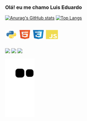 ### Olá! eu me chamo Luis Eduardo

[![Anurag's GitHub stats](https://github-readme-stats.vercel.app/api?username=EduMarquesz&count_private=true&show_icons=true&theme=transparent&include_all_commits=true)](https://github.com/EduMarquesz/github-readme-stats)
[![Top Langs](https://github-readme-stats.vercel.app/api/top-langs/?username=EduMarquesz&count_private=true&show_icons=true&theme=transparent&include_all_commits=true&layout=compact&card_width=500)](https://github.com/EduMarquesz/github-readme-stats)

<div style="display: inline_block"><br>
  <img align="center" alt="Rafa-Python" height="30" width="40" src="https://raw.githubusercontent.com/devicons/devicon/master/icons/python/python-original.svg">
  <img align="center" alt="Rafa-HTML" height="30" width="40" src="https://raw.githubusercontent.com/devicons/devicon/master/icons/html5/html5-original.svg">
  <img align="center" alt="Rafa-CSS" height="30" width="40" src="https://raw.githubusercontent.com/devicons/devicon/master/icons/css3/css3-original.svg">
  <img align="center" alt="Rafa-Js" height="30" width="40" src="https://raw.githubusercontent.com/devicons/devicon/master/icons/javascript/javascript-plain.svg">
</div>
  
##
  
<div>
  <a href="https://www.instagram.com/edu.marquesz/" target="_blank"><img src="https://img.shields.io/badge/-Instagram-%23E4405F?style=for-the-badge&logo=instagram&logoColor=white" target="_blank"></a>
 <a href = "mailto:luiseduardo.marques.ds@gmail.com"><img src="https://img.shields.io/badge/-Gmail-%23333?style=for-the-badge&logo=gmail&logoColor=white" target="_blank"></a>
 <a href="https://www.linkedin.com/in/luiseduardomarquedasilva/" target="_blank"><img src="https://img.shields.io/badge/-LinkedIn-%230077B5?style=for-the-badge&logo=linkedin&logoColor=white" target="_blank"></a>
  
  ![Snake animation](https://github.com/EduMarquesz/EduMarquesz/blob/output/github-contribution-grid-snake.svg)
</div>
